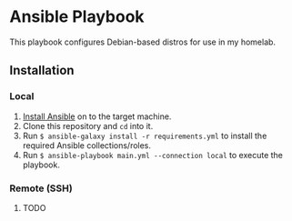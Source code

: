 # Ansible Playbook

This playbook configures Debian-based distros for use in my homelab.

## Installation

### Local
  1. [Install Ansible](https://docs.ansible.com/ansible/latest/installation_guide/intro_installation.html) on to the target machine.
  2. Clone this repository and `cd` into it.
  4. Run `$ ansible-galaxy install -r requirements.yml` to install the required Ansible collections/roles.
  5. Run `$ ansible-playbook main.yml --connection local` to execute the playbook.

### Remote (SSH)
  1. TODO
